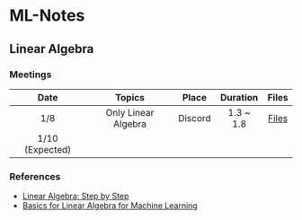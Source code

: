 # ML-Notes

## Linear Algebra

### Meetings

|       Date      |        Topics       |  Place  |  Duration |                                                 Files                                                 |
|:---------------:|:-------------------:|:-------:|:---------:|:-----------------------------------------------------------------------------------------------------:|
|       1/8       | Only Linear Algebra | Discord | 1.3 ~ 1.8 | [Files](https://github.com/enfycius/ML-Notes/blob/main/Linear%20Algebra/1.8/Linear_Algebra__1_8_.pdf) |
| 1/10 (Expected) |                     |         |           |                                                                                                       |

### References

* [Linear Algebra: Step by Step](https://www.amazon.com/Linear-Algebra-Step-Kuldeep-Singh/dp/0199654441)
* [Basics for Linear Algebra for Machine Learning](https://www.goodreads.com/book/show/40034773-basics-of-linear-algebra-for-machine-learning)